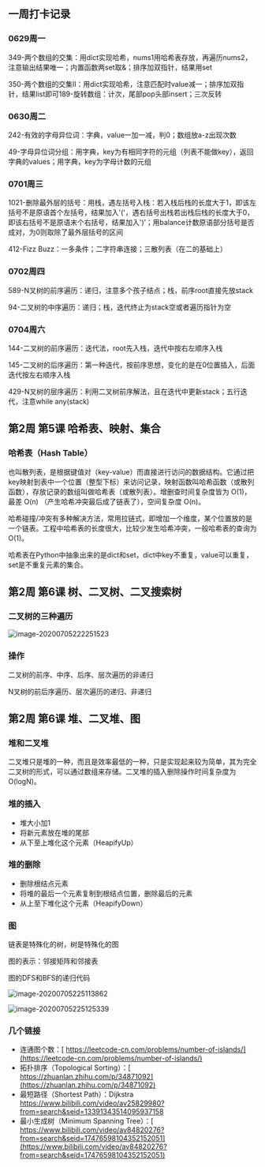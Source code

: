 ## 一周打卡记录

### 0629周一

349-两个数组的交集：用dict实现哈希，nums1用哈希表存放，再遍历nums2，注意输出结果唯一；内置函数两set取&；排序加双指针，结果用set

350-两个数组的交集II：用dict实现哈希，注意匹配时value减一；排序加双指针，结果list即可189-旋转数组：计次，尾部pop头部insert；三次反转

### 0630周二

242-有效的字母异位词：字典，value一加一减，判0；数组放a-z出现次数

49-字母异位词分组：用字典，key为有相同字符的元组（列表不能做key），返回字典的values；用字典，key为字母计数的元组

### 0701周三

1021-删除最外层的括号：用栈，遇左括号入栈：若入栈后栈的长度大于1，即该左括号不是原语首个左括号，结果加入'('，遇右括号出栈若出栈后栈的长度大于0，即该右括号不是原语末个右括号，结果加入')’；用balance计数原语部分括号是否成对，为0则取除了最外层括号的区间 

412-Fizz Buzz：一多条件；二字符串连接；三散列表（在二的基础上）

### 0702周四

589-N叉树的前序遍历：递归，注意多个孩子结点；栈，前序root直接先放stack

94-二叉树的中序遍历：递归；栈，迭代终止为stack空或者遍历指针为空

### 0704周六

144-二叉树的前序遍历：迭代法，root先入栈，迭代中按右左顺序入栈

145-二叉树的后序遍历：第一种迭代，按前序思想，变化的是在0位置插入，后面迭代按左右顺序入栈

429-N叉树的层序遍历：利用二叉树前序解法，且在迭代中更新stack；五行迭代，注意while any(stack)

## 第2周 第5课 哈希表、映射、集合

### 哈希表（Hash Table）

也叫散列表，是根据键值对（key-value）而直接进行访问的数据结构。它通过把key映射到表中一个位置（整型下标）来访问记录，映射函数叫哈希函数（或散列函数），存放记录的数组叫做哈希表（或散列表）。增删查时间复杂度皆为 O(1)，最差 O(n) （产生哈希冲突最后成了链表了），空间复杂度 O(n)。

哈希碰撞/冲突有多种解决方法，常用拉链式，即增加一个维度，某个位置放的是一个链表。工程中哈希表的长度很大，比较少发生哈希冲突，一般哈希表的查询为O(1)。

哈希表在Python中抽象出来的是dict和set，dict中key不重复，value可以重复，set是不重复元素的集合。

## 第2周 第6课 树、二叉树、二叉搜索树

### 二叉树的三种遍历

![image-20200705222251523](C:\Users\lenovo\AppData\Roaming\Typora\typora-user-images\image-20200705222251523.png)

### 操作

二叉树的前序、中序、后序、层次遍历的非递归

N叉树的前后序遍历、层次遍历的递归、非递归

## 第2周 第6课 堆、二叉堆、图

### 堆和二叉堆

二叉堆只是堆的一种，而且是效率最低的一种，只是实现起来较为简单，其为完全二叉树的形式，可以通过数组来存储。二叉堆的插入删除操作时间复杂度为O(logN)。

### 堆的插入

- 堆大小加1
- 将新元素放在堆的尾部
- 从下至上堆化这个元素（HeapifyUp）

### 堆的删除

- 删除根结点元素
- 将堆的最后一个元素复制到根结点位置，删除最后的元素
- 从上至下堆化这个元素（HeapifyDown）

### 图

链表是特殊化的树，树是特殊化的图

图的表示：邻接矩阵和邻接表

图的DFS和BFS的递归代码

![image-20200705225113862](C:\Users\lenovo\AppData\Roaming\Typora\typora-user-images\image-20200705225113862.png)

![image-20200705225125339](C:\Users\lenovo\AppData\Roaming\Typora\typora-user-images\image-20200705225125339.png)

### 几个链接

- 连通图个数：[ https://leetcode-cn.com/problems/number-of-islands/](https://leetcode-cn.com/problems/number-of-islands/)
- 拓扑排序（Topological Sorting）：[ https://zhuanlan.zhihu.com/p/34871092](https://zhuanlan.zhihu.com/p/34871092)
- 最短路径（Shortest Path）：Dijkstra https://www.bilibili.com/video/av25829980?from=search&seid=13391343514095937158
- 最小生成树（Minimum Spanning Tree）：[ https://www.bilibili.com/video/av84820276?from=search&seid=17476598104352152051](https://www.bilibili.com/video/av84820276?from=search&seid=17476598104352152051)



